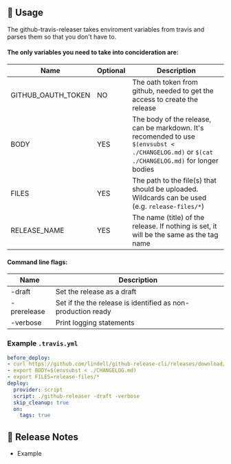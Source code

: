🔧 Usage
----
The github-travis-releaser takes enviroment variables from travis and parses them so that you don't have to.

#### The only variables you need to take into concideration are:
| Name | Optional | Description |
|------|----------|-------------|
| GITHUB_OAUTH_TOKEN | NO | The oath token from github, needed to get the access to create the release |
| BODY | YES | The body of the release, can be markdown. It's recomended to use `$(envsubst < ./CHANGELOG.md)` or `$(cat ./CHANGELOG.md)` for longer bodies |
| FILES | YES | The path to the file(s) that should be uploaded. Wildcards can be used (e.g. `release-files/*`) |
| RELEASE_NAME | YES | The name (title) of the release. If nothing is set, it will be the same as the tag name |

#### Command line flags:
| Name | Description |
|------|-------------|
| -draft | Set the release as a draft |
| -prerelease | Set if the the release is identified as non-production ready |
| -verbose | Print logging statements |

### Example `.travis.yml`
```yaml
before_deploy:
- curl https://github.com/lindell/github-release-cli/releases/download/$TRAVIS_TAG/github-releaser-travis -L --output github-releaser && chmod +x github-releaser
- export BODY=$(envsubst < ./CHANGELOG.md)
- export FILES=release-files/*
deploy:
  provider: script
  script: ./github-releaser -draft -verbose
  skip_cleanup: true
  on:
    tags: true
```

📡 Release Notes
----
* Example
